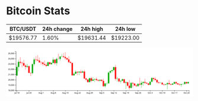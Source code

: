 # Bitcoin Stats

BTC/USDT|24h change|24h high|24h low|
|---|---|---|---|
|$19576.77|1.60%|$19631.44|$19223.00|

<img src="./chart.svg">
